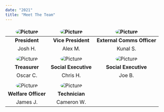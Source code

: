 ```yaml
---
date: "2021"
title: "Meet The Team"
---
```


<style>
table
{
text-align: center;
}
table td, table th
{
border: 0;
}
table img 
{
border-radius: 50%;
}
table tr:nth-child(4n+1)
{
    font-weight: bold;
}
</style>

| ![Picture](/images/team/president.jpg) | ![Picture](/images/team/vicepres.jpg) | ![Picture](/images/team/excomms.jpg) |
|---------------------------------|---------------------------------|---------------------------------|
| President                       | Vice President                  | External Comms Officer          |
| Josh H.                         | Alex M.                         | Kunal S.                        |
|                                 |                                 |                                 |
| ![Picture](/images/team/treasurer.jpg) | ![Picture](/images/team/social1.jpg) | ![Picture](/images/team/social2.jpg) |
| Treasurer                       | Social Executive                | Social Executive                |
| Oscar C.                        | Chris H.                        | Joe B.                          |
|                                 |                                 |                                 |
| ![Picture](/images/team/welfare.jpg) | ![Picture](/images/team/technician.jpg) | |
| Welfare Officer                 | Technician                      |                                 |
| James J.                        | Cameron W.                      |                                 | 

